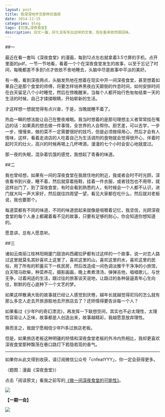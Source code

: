 ```yaml
---
layout: post
title: 我深深地怀念那种饥饿感
date: 2014-11-15
categories: blog
tags: [饥饿,深夜食堂]
description: 旧文一篇，好久没有写出这样的文章，现在看来依然很回味。
---
```



##一

最近在看一套叫《深夜食堂》的漫画，每到12点左右就拿着3.5寸屏的手机，点开里面的pdf，一节一节地看，看着一个个在深夜食堂发生的故事，以至于忘记了时间，每晚都差不多到1点才依依不舍地睡去，头脑中尽是故事中平淡的美好。
  
有一晚，看到深夜两点，头脑发热地在想着在现实中开一间深夜食堂，甚至想着如果自己是那个食堂的师傅，将要怎样培养黑夜白天颠倒的作息时间，如何安排时间在白天留足八个小时睡觉，然后在傍晚醒来，当每个人都开始行色匆匆结束一天的生活的时候，自己才揉揉眼睛，开始崭新的生活。
 
才这样想一想就觉得有点兴奋，于是，当晚就睡不着了。
 
热血一瞬的想法能让自己在整夜难眠。我当时想着的是那句理想主义者常常挂在嘴边的话：如果真的想去做一件事情，全世界的人会帮你。厨艺差，可以去学，一步一步，慢慢来，做的菜不一定需要很好的技巧，但是必须做得用心，然后才会有人情味，这样，看着走进店的人吃着自己为生活调剂的食物就会觉得很开心，伴着时起时灭的灶火，高兴的时候再喝上几杯啤酒，漫漫的七个小时会安心地就度过。
 
那一夜的失眠，混杂着饥饿的感觉，我想起了青春的味道。
 
##二

我也曾经想，如果有一间的深夜食堂在我居住地的附近，我或者会时不时光顾，深夜看书到兴奋，睡不着，然后就穿着拖鞋，挂着一件衣服，或者钱包也不用带，就这样出门了，到了深夜食堂，有时会看到熟悉的人，有时候会一个人都不认识，进门就大叫一声大家好，然后就往四周望一望，看见大家都在吃什么，然后就对老板说，我也要那个。
 
每道菜都有不同的味道，不同的味道尝起来就像是咀嚼着记忆，我坚信，光顾深夜食堂的每个人身上都藏着看不见的故事，只要有足够的耐心，你会知道你想知道的。
 
愿意讲，总有人愿意听。
 
##三

诸如云南丽江桂林阳朔厦门鼓浪屿西藏拉萨都有过这样的一个故事，说一对恋人路过这里就莫名其妙喜欢上这里了，喜欢这里的山，喜欢这里的水，喜欢这里的民俗，用了所有的积蓄买下一栋民房，然后改造成一间色调淡雅干干净净的小旅馆，白天喂马砍柴，种菜养花，摄影画画，晚上煮煮清汤，弹弹吉他，唱唱歌儿，与世无争，过着闲适的生活，跟过往的旅客谈天说地，让路过的各种装逼青年心生向往，默默的在心底种下一个文艺的梦。
 
如果这样散满大街的故事就已经让人感觉到厌倦，越年长就越觉得尼玛的怎么就有那么多恋人走去开旅游胜地去开旅店去了？还矫情得要告诉每一个人？
 
如果看过《少年Pi的奇幻漂流》，再发挥一下联想空间，其实也不必太理性，太理性容易让人乏味，故事都是人创造出来，故事越精彩，我越愿意放弃理性。
 
换而言之，我就宁愿相信少年Pi多过旅店老板。
 
但是，如果旅店老板这种明骚的矫情和深夜食堂老板的外冷内热相比，我却更喜欢深夜食堂那种飘荡在巷口路灯下若隐若现的香气。

----

如果你从此文得到收获，请订阅微信公众号「cnfeatYYY」，你一定会获得更多。

（题图：漫画《深夜食堂》）

点击「阅读原文」看我之前写的[《做一间深夜食堂的可能性》](http://xiaoyan.work/2014/07/03/2014-07-03-Midnight-Canteen-1/)。

![](http://cnfeat.qiniudn.com/signitrue-2014-09-28.jpg)

**【一期一会】**

![](http://s16.sinaimg.cn/mw690/617ccc0cgd77f1e663d7f&690)
 

